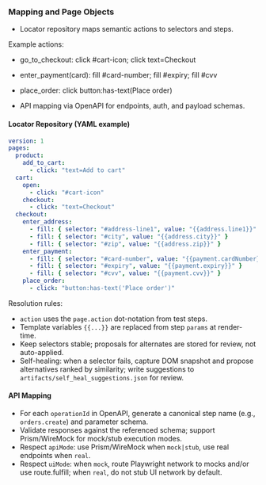 ### Mapping and Page Objects

- Locator repository maps semantic actions to selectors and steps.

Example actions:
- go_to_checkout: click #cart-icon; click text=Checkout
- enter_payment(card): fill #card-number; fill #expiry; fill #cvv
- place_order: click button:has-text(Place order)

- API mapping via OpenAPI for endpoints, auth, and payload schemas.

#### Locator Repository (YAML example)

```yaml
version: 1
pages:
  product:
    add_to_cart:
      - click: "text=Add to cart"
  cart:
    open:
      - click: "#cart-icon"
    checkout:
      - click: "text=Checkout"
  checkout:
    enter_address:
      - fill: { selector: "#address-line1", value: "{{address.line1}}" }
      - fill: { selector: "#city", value: "{{address.city}}" }
      - fill: { selector: "#zip", value: "{{address.zip}}" }
    enter_payment:
      - fill: { selector: "#card-number", value: "{{payment.cardNumber}}" }
      - fill: { selector: "#expiry", value: "{{payment.expiry}}" }
      - fill: { selector: "#cvv", value: "{{payment.cvv}}" }
    place_order:
      - click: "button:has-text('Place order')"
```

Resolution rules:
- `action` uses the `page.action` dot-notation from test steps.
- Template variables `{{...}}` are replaced from step `params` at render-time.
- Keep selectors stable; proposals for alternates are stored for review, not auto-applied.
 - Self-healing: when a selector fails, capture DOM snapshot and propose alternatives ranked by similarity; write suggestions to `artifacts/self_heal_suggestions.json` for review.

#### API Mapping

- For each `operationId` in OpenAPI, generate a canonical step name (e.g., `orders.create`) and parameter schema.
- Validate responses against the referenced schema; support Prism/WireMock for mock/stub execution modes.
 - Respect `apiMode`: use Prism/WireMock when `mock|stub`, use real endpoints when `real`.
 - Respect `uiMode`: when `mock`, route Playwright network to mocks and/or use route.fulfill; when `real`, do not stub UI network by default.

